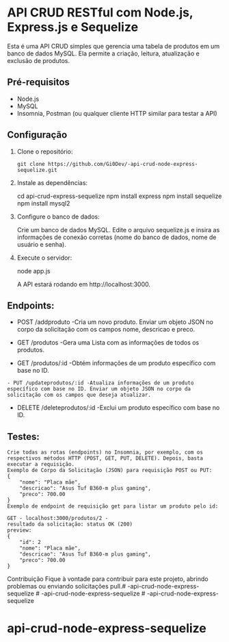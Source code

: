# API CRUD RESTful com Node.js, Express.js e Sequelize

Esta é uma API CRUD simples que gerencia uma tabela de produtos em um banco de dados MySQL. Ela permite a criação, leitura, atualização e exclusão de produtos.

## Pré-requisitos

- Node.js
- MySQL
- Insomnia, Postman (ou qualquer cliente HTTP similar para testar a API)

## Configuração

1. Clone o repositório:

   ```shell
   git clone https://github.com/Gi0Dev/-api-crud-node-express-sequelize.git

2. Instale as dependências:

    cd api-crud-express-sequelize
    npm install express
    npm install sequelize
    npm install mysql2

3. Configure o banco de dados:

    Crie um banco de dados MySQL.
    Edite o arquivo sequelize.js e insira as informações de conexão corretas (nome do banco de dados, nome de usuário e senha).

4. Execute o servidor:

    node app.js

    A API estará rodando em http://localhost:3000.

## Endpoints:

   - POST /addproduto -Cria um novo produto. Enviar um objeto JSON no corpo da solicitação com os campos nome, descricao e preco.

   - GET /produtos -Gera uma Lista com as informações de todos os produtos.

   - GET /produtos/:id -Obtém informações de um produto específico com base no ID.

    - PUT /updateprodutos/:id -Atualiza informações de um produto específico com base no ID. Enviar um objeto JSON no corpo da solicitação com os campos que deseja atualizar.

   - DELETE /deleteprodutos/:id -Exclui um produto específico com base no ID.

## Testes:

    Crie todas as rotas (endpoints) no Insomnia, por exemplo, com os respectivos métodos HTTP (POST, GET, PUT, DELETE). Depois, basta executar a requisição.
    Exemplo de Corpo da Solicitação (JSON) para requisição POST ou PUT:
    {
        "nome": "Placa mãe",
        "descricao": "Asus Tuf B360-m plus gaming",
        "preco": 700.00
    }
    Exemplo de endpoint de requisição get para listar um produto pelo id:

    GET - localhost:3000/produtos/2 -
    resultado da solicitação: status OK (200)
    preview:
    {
        "id": 2
        "nome": "Placa mãe",
        "descricao": "Asus Tuf B360-m plus gaming",
        "preco": 700.00
    }


Contribuição
Fique à vontade para contribuir para este projeto, abrindo problemas ou enviando solicitações pull.#   - a p i - c r u d - n o d e - e x p r e s s - s e q u e l i z e  
 #   - a p i - c r u d - n o d e - e x p r e s s - s e q u e l i z e  
 # -api-crud-node-express-sequelize
# api-crud-node-express-sequelize
